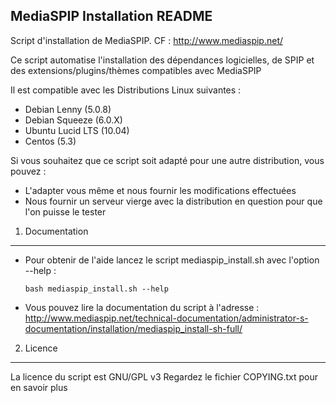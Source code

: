 MediaSPIP Installation README
-----------------------------

Script d'installation de MediaSPIP.
CF : http://www.mediaspip.net/

Ce script automatise l'installation des dépendances logicielles, de SPIP et des extensions/plugins/thèmes compatibles avec MediaSPIP

Il est compatible avec les Distributions Linux suivantes :

* Debian Lenny (5.0.8)
* Debian Squeeze (6.0.X)
* Ubuntu Lucid LTS (10.04)
* Centos (5.3)

Si vous souhaitez que ce script soit adapté pour une autre distribution, vous pouvez :

* L'adapter vous même et nous fournir les modifications effectuées
* Nous fournir un serveur vierge avec la distribution en question pour que l'on puisse le tester

1) Documentation
----------------

* Pour obtenir de l'aide lancez le script mediaspip_install.sh avec l'option --help :

  ```
  bash mediaspip_install.sh --help
  ```

* Vous pouvez lire la documentation du script à l'adresse : http://www.mediaspip.net/technical-documentation/administrator-s-documentation/installation/mediaspip_install-sh-full/

2) Licence
----------

La licence du script est GNU/GPL v3
Regardez le fichier COPYING.txt pour en savoir plus
